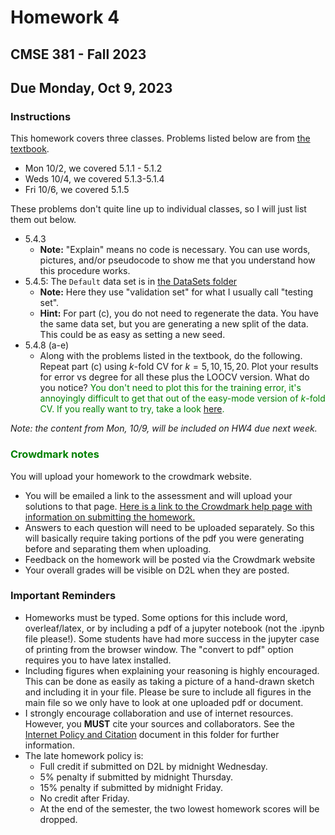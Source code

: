 # Homework 4

## CMSE 381 - Fall 2023

## Due Monday, Oct 9, 2023

### Instructions

This homework covers three classes. Problems listed below are from [the textbook](https://www.statlearning.com/).

- Mon 10/2, we covered 5.1.1 - 5.1.2
- Weds 10/4, we covered 5.1.3-5.1.4
- Fri 10/6, we covered 5.1.5  

These problems don't quite line up to individual classes, so I will just list them out below.

- 5.4.3
  - **Note:** "Explain" means no code is necessary. You can use words, pictures, and/or pseudocode to show me that you understand how this procedure works.
- 5.4.5: The `Default` data set is in [the DataSets folder](../DataSets/)
  - **Note:** Here they use "validation set" for what I usually call "testing set".
  - **Hint:** For part (c), you do not need to regenerate the data. You have the same data set, but you are generating a new split of the data. This could be as easy as setting a new seed.
- 5.4.8 (a-e)
  - Along with the problems listed in the textbook, do the following. Repeat part (c) using $k$-fold CV for $k=5,10,15,20$. Plot your results for error vs degree for all these plus the LOOCV version. What do you notice? <span style="color: green"> You don't need to plot this for the training error, it's annoyingly difficult to get that out of the easy-mode version of $k$-fold CV. If you really want to try, take a look [here](https://scikit-learn.org/stable/modules/cross_validation.html#the-cross-validate-function-and-multiple-metric-evaluation).</span>


*Note: the content from Mon, 10/9, will be included on HW4 due next week.*

### <span style="color: green"> Crowdmark notes

You will upload your homework to the crowdmark website.

- You will be emailed a link to the assessment and will upload your solutions to that page. [Here is a link to the Crowdmark help page with information on submitting the homework.](https://crowdmark.com/help/completing-and-submitting-an-assessment/)
- Answers to each question will need to be uploaded separately.  So this will basically require taking portions of the pdf you were generating before and separating them when uploading.  
- Feedback on the homework will be posted via the Crowdmark website
- Your overall grades will be visible on D2L when they are posted.

### Important Reminders

- Homeworks must be typed. Some options for this include word, overleaf/latex, or by including a pdf of a jupyter notebook (not the .ipynb file please!). Some students have had more success in the jupyter case of printing from the browser window.  The "convert to pdf" option requires you to have latex installed.
- Including figures when explaining your reasoning is highly encouraged.  This can be done as easily as taking a picture of a hand-drawn sketch and including it in your file. Please be sure to include all figures in the main file so we only have to look at one uploaded pdf or document.
- I strongly encourage collaboration and use of internet resources. However, you **MUST** cite your sources and collaborators. See the [Internet Policy and Citation](InternetPolicyAndCitation.md) document in this folder for further information.
- The late homework policy is:
  - Full credit if submitted on D2L by midnight Wednesday.
  - 5% penalty if submitted by midnight Thursday.
  - 15% penalty if submitted by midnight Friday.
  - No credit after Friday.
  - At the end of the semester, the two lowest homework scores will be dropped.
